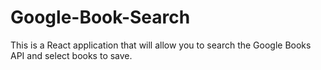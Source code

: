 # Google-Book-Search
This is a React application that will allow you to search the Google Books API and select books to save.
